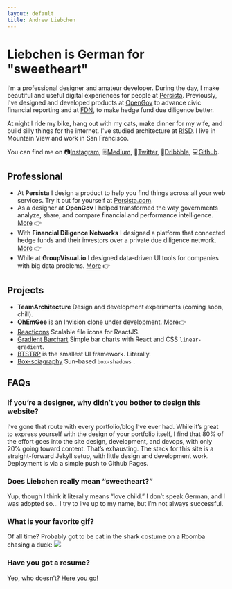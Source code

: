```yaml
---
layout: default
title: Andrew Liebchen
---
```


# Liebchen is German for "sweetheart"

I’m a professional designer and amateur developer. During the day, I make beautiful and useful digital experiences for people at [Persista](https://persista.com). Previously, I've designed and developed products at [OpenGov](https://opengov.com) to advance civic financial reporting and at [FDN](http://gofdn.com), to make hedge fund due diligence better.

At night I ride my bike, hang out with my cats, make dinner for my wife, and build silly things for the internet. I've studied architecture at [RISD](http://risd.edu). I live in Mountain View and work in San Francisco.

You can find me on 📷[Instagram](https://www.instagram.com/andrewliebchen/), 🗒[Medium](https://medium.com/@andrewliebchen), 🐣[Twitter](https://twitter.com/andrewliebchen), 🏀[Dribbble](https://dribbble.com/andrewliebchen), 💻[Github](https://github.com/andrewliebchen).


## Professional
* At **Persista** I design a product to help you find things across all your web services. Try it out for yourself at [Persista.com](https://persista.com).
* As a designer at **OpenGov** I helped transformed the way governments analyze, share, and compare financial and performance intelligence. [More](/opengov) 👉
* With **Financial Diligence Networks** I designed a platform that connected hedge funds and their investors over a private due diligence network. [More](/fdn) 👉
* While at **GroupVisual.io** I designed data-driven UI tools for companies with big data problems. [More](/groupvisualio) 👉


## Projects
* **TeamArchitecture** Design and development experiments (coming soon, chill).
* **OhEmGee** is an Invision clone under development. [More](/ohemgee)👉
* [Reacticons](https://www.npmjs.com/package/reacticons) Scalable file icons for ReactJS.
* [Gradient Barchart](https://www.npmjs.com/package/gradient-barchart) Simple bar charts with React and CSS `linear-gradient`.
* [BTSTRP](https://www.npmjs.com/package/btstrp) is the smallest UI framework. Literally.
* [Box-sciagraphy](https://www.npmjs.com/package/box-sciagraphy) Sun-based `box-shadows` .


## FAQs

### If you’re a designer, why didn’t you bother to design this website?
I’ve gone that route with every portfolio/blog I’ve ever had. While it’s great to express yourself with the design of your portfolio itself, I find that 80% of the effort goes into the site design, development, and devops, with only 20% going toward content. That’s exhausting. The stack for this site is a straight-forward Jekyll setup, with little design and development work. Deployment is via a simple push to Github Pages.

### Does Liebchen really mean “sweetheart?”
Yup, though I think it literally means “love child.” I don’t speak German, and I was adopted so... I try to live up to my name, but I’m not always successful.

### What is your favorite gif?
Of all time? Probably got to be cat in the shark costume on a Roomba chasing a duck:
![](http://i.giphy.com/Q7ZckMLgjmthK.gif)

### Have you got a resume?
Yep, who doesn’t? [Here you go!](https://www.dropbox.com/s/njhueufu0b3wpyc/Andrew%20Liebchen%20resume.pdf?dl=0)
